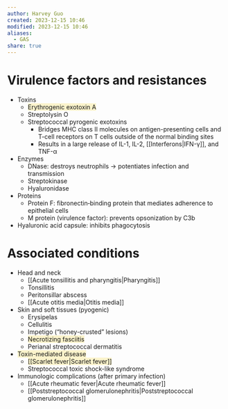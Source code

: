 ```yaml
---
author: Harvey Guo
created: 2023-12-15 10:46
modified: 2023-12-15 10:46
aliases:
  - GAS
share: true
---
```

# Virulence factors and resistances
- Toxins
	- <span style="background:rgba(240, 200, 0, 0.2)">Erythrogenic exotoxin A</span>
	- Streptolysin O
	- Streptococcal pyrogenic exotoxins
		- Bridges MHC class II molecules on antigen-presenting cells and T-cell receptors on T cells outside of the normal binding sites
		- Results in a large release of IL-1, IL-2, [[Interferons|IFN-γ]], and TNF-α
- Enzymes
	- DNase: destroys neutrophils → potentiates infection and transmission
	- Streptokinase
	- Hyaluronidase
- Proteins
	- Protein F: fibronectin‑binding protein that mediates adherence to epithelial cells
	- M protein (virulence factor): prevents opsonization by C3b
- Hyaluronic acid capsule: inhibits phagocytosis
# Associated conditions
- Head and neck
	- [[Acute tonsillitis and pharyngitis|Pharyngitis]]
	- Tonsillitis
	- Peritonsillar abscess
	- [[Acute otitis media|Otitis media]]
- Skin and soft tissues (pyogenic)
	- Erysipelas
	- Cellulitis
	- Impetigo (“honey-crusted” lesions)
	- <span style="background:rgba(240, 200, 0, 0.2)">Necrotizing fasciitis</span>
	- Perianal streptococcal dermatitis
- <span style="background:rgba(240, 200, 0, 0.2)">Toxin-mediated disease</span>
	- <span style="background:rgba(240, 200, 0, 0.2)">[[Scarlet fever|Scarlet fever]]</span>
	- Streptococcal toxic shock-like syndrome
- Immunologic complications (after primary infection)
	- [[Acute rheumatic fever|Acute rheumatic fever]]
	- [[Poststreptococcal glomerulonephritis|Poststreptococcal glomerulonephritis]]